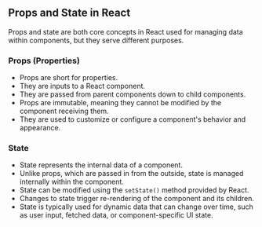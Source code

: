 ## Props and State in React

Props and state are both core concepts in React used for managing data within components, but they serve different purposes.

### Props (Properties)

- Props are short for properties.
- They are inputs to a React component.
- They are passed from parent components down to child components.
- Props are immutable, meaning they cannot be modified by the component receiving them.
- They are used to customize or configure a component's behavior and appearance.

### State

- State represents the internal data of a component.
- Unlike props, which are passed in from the outside, state is managed internally within the component.
- State can be modified using the `setState()` method provided by React.
- Changes to state trigger re-rendering of the component and its children.
- State is typically used for dynamic data that can change over time, such as user input, fetched data, or component-specific UI state.

